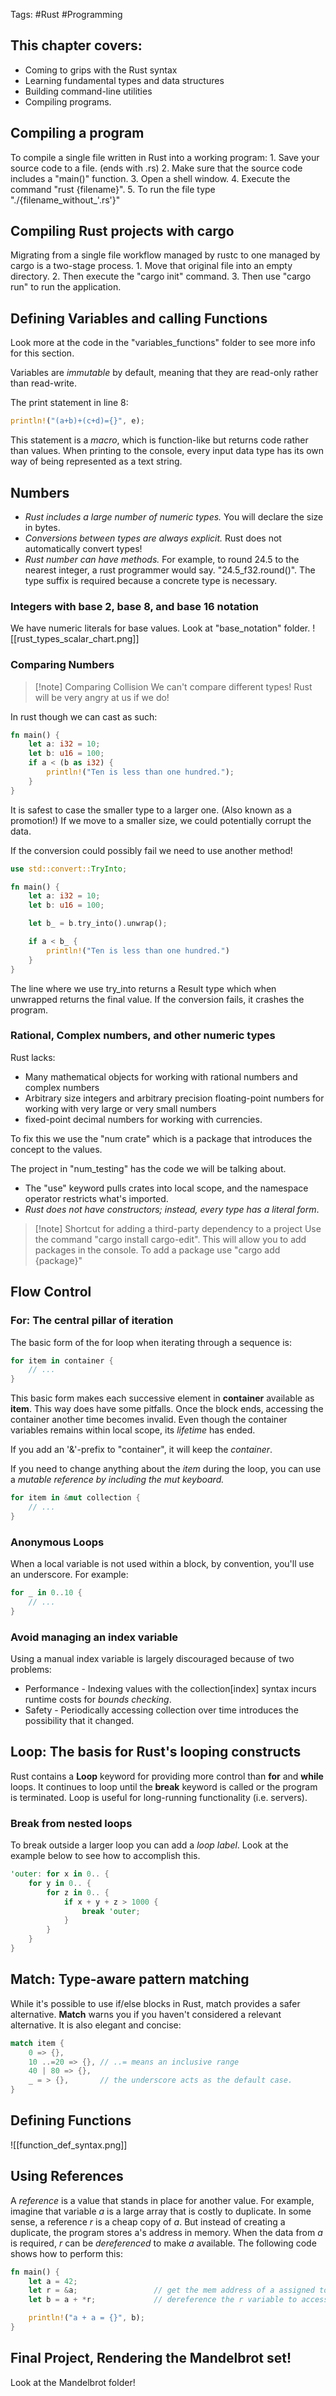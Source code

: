 Tags: #Rust #Programming

## This chapter covers:
* Coming to grips with the Rust syntax
* Learning fundamental types and data structures
* Building command-line utilities
* Compiling programs.

## Compiling a program
To compile a single file written in Rust into a working program:
	1. Save your source code to a file. (ends with .rs)
	2. Make sure that the source code includes a "main()" function.
	3. Open a shell window.
	4. Execute the command "rust {filename}".
	5. To run the file type "./{filename_without_'.rs'}"

## Compiling Rust projects with cargo
Migrating from a single file workflow managed by rustc to one managed by cargo is a two-stage process.
	1. Move that original file into an empty directory. 
	2. Then execute the "cargo init" command.
	3. Then use "cargo run" to run the application.

## Defining Variables and calling Functions
Look more at the code in the "variables_functions" folder to see more info for this section.

Variables are _immutable_ by default, meaning that they are read-only rather than read-write.

The print statement in line 8:
```rust
println!("(a+b)+(c+d)={}", e);
```

This statement is a _macro_, which is function-like but returns code rather than values. When printing to the console, every input data type has its own way of being represented as a text string.

## Numbers

* _Rust includes a large number of numeric types._ You will declare the size in bytes.
* _Conversions between types are always explicit._ Rust does not automatically convert types!
* _Rust number can have methods._ For example, to round 24.5 to the nearest integer, a rust programmer would say. "24.5_f32.round()". The type suffix is required because a concrete type is necessary.

### Integers with base 2, base 8, and base 16 notation

We have numeric literals for base values. Look at "base_notation" folder.
![[rust_types_scalar_chart.png]]

### Comparing Numbers

>[!note] Comparing Collision
>We can't compare different types! Rust will be very angry at us if we do!

In rust though we can cast as such:
```rust
fn main() {
	let a: i32 = 10;
	let b: u16 = 100;
	if a < (b as i32) {
		println!("Ten is less than one hundred.");
	}
}
```

It is safest to case the smaller type to a larger one. (Also known as a promotion!) If we move to a smaller size, we could potentially corrupt the data.

If the conversion could possibly fail we need to use another method!
```rust
use std::convert::TryInto;

fn main() {
	let a: i32 = 10;
	let b: u16 = 100;

	let b_ = b.try_into().unwrap();

	if a < b_ {
		println!("Ten is less than one hundred.")
	}
}
```

The line where we use try_into returns a Result type which when unwrapped returns the final value. If the conversion fails, it crashes the program.

### Rational, Complex numbers, and other numeric types

Rust lacks:
* Many mathematical objects for working with rational numbers and complex numbers
* Arbitrary size integers and arbitrary precision floating-point numbers for working with very large or very small numbers
* fixed-point decimal numbers for working with currencies.

To fix this we use the "num crate" which is a package that introduces the concept to the values.

The project in "num_testing" has the code we will be talking about.

* The "use" keyword pulls crates into local scope, and the namespace operator restricts what's imported.
* _Rust does not have constructors; instead, every type has a literal form_.

>[!note] Shortcut for adding a third-party dependency to a project
> Use the command "cargo install cargo-edit". This will allow you to add packages in the console. To add a package use "cargo add {package}"

## Flow Control

### For: The central pillar of iteration

The basic form of the for loop when iterating through a sequence is:
```rust
for item in container {
	// ...
}
```

This basic form makes each successive element in **container** available as **item**. This way does have some pitfalls.
Once the block ends, accessing the container another time becomes invalid. Even though the container variables remains within local scope, its _lifetime_ has ended.

If you add an '&'-prefix to "container", it will keep the _container_.

If you need to change anything about the _item_ during the loop, you can use a _mutable reference by including the mut keyboard._
```rust
for item in &mut collection {
	// ...
}
```

### Anonymous Loops
When a local variable is not used within a block, by convention, you'll use an underscore. For example:
```rust
for _ in 0..10 {
	// ...
}
```

### Avoid managing an index variable
Using a manual index variable is largely discouraged because of two problems:
* Performance - Indexing values with the collection[index] syntax incurs runtime costs for _bounds checking_.
* Safety - Periodically accessing collection over time introduces the possibility that it changed.

## Loop: The basis for Rust's looping constructs
Rust contains a **Loop** keyword for providing more control than **for** and **while** loops.
It continues to loop until the **break** keyword is called or the program is terminated.
Loop is useful for long-running functionality (i.e. servers).

### Break from nested loops
To break outside a larger loop you can add a _loop label_. Look at the example below to see how to accomplish this.
```rust
'outer: for x in 0.. {
	for y in 0.. {
		for z in 0.. {
			if x + y + z > 1000 {
				break 'outer;
			}
		}
	}
}
```

## Match: Type-aware pattern matching
While it's possible to use if/else blocks in Rust, match provides a safer alternative. **Match** warns you if you haven't considered a relevant alternative. It is also elegant and concise:
```rust
match item {
	0 => {},
	10 ..=20 => {}, // ..= means an inclusive range
	40 | 80 => {},
	_ = > {},       // the underscore acts as the default case.
}
```

## Defining Functions

![[function_def_syntax.png]]

## Using References
A _reference_ is a value that stands in place for another value. For example, imagine that variable _a_ is a large array that is costly to duplicate. In some sense, a reference _r_ is a cheap copy of _a_. But instead of creating a duplicate, the program stores a's address in memory. When the data from _a_ is required, _r_ can be _dereferenced_ to make _a_ available. The following code shows how to perform this:
```rust
fn main() {
	let a = 42;
	let r = &a;                 // get the mem address of a assigned to r
	let b = a + *r;             // dereference the r variable to access the a value

	println!("a + a = {}", b);
}
```

## Final Project, Rendering the Mandelbrot set!
Look at the Mandelbrot folder!